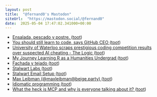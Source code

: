 ```yaml
---
layout: post
title:  "@fernand0's Mastodon"
siteUrl:  "https://mastodon.social/@fernand0"
date:  2025-05-04 17:47:02.341000+00:00
---
```

*  [Ensalada, pescado y postre. ](https://avecesunafoto.wordpress.com/2025/05/03/ensalada-pescado-y-postre) ([toot](https://mastodon.social/@fernand0/114450813572874958))
*  [You should still learn to code, says GitHub CEO ](https://www.businessinsider.com/github-ceo-learn-to-code-debate-ai-advice-2025-) ([toot](https://mastodon.social/@fernand0/114450797953723344))
*  [University of Waterloo scraps prestigious coding competition results over suspected AI cheating - The Logic ](https://thelogic.co/news/waterloo-university-coding-competition-ai-cheating) ([toot](https://mastodon.social/@fernand0/114450471985102616))
*  [My Journey Learning R as a Humanities Undergrad ](https://www.codingthepast.com/2025/04/22/How-I-learned-R.htm) ([toot](https://mastodon.social/@fernand0/114450354715023339))
*  [Fachada y tejado ](https://www.flickr.com/photos/fernand0/54463773634) ([toot](https://mastodon.social/@fernand0/114450096309589480))
*  [Stalwart Labs ](https://github.com/stalwartlab) ([toot](https://mastodon.social/@fernand0/114449965865615848))
*  [Stalwart Email Setup   ](https://blog.webb.page/2025-04-30-stalwart-tips-n-tricks.txt) ([toot](https://mastodon.social/@fernand0/114449868913796673))
*  [Max Leibman (@maxleibman@beige.party) ](https://beige.party/@maxleibman/11444179073046454) ([toot](https://mastodon.social/@fernand0/114449713084010872))
*  [Idiomatic programming ](https://reprog.wordpress.com/2025/04/16/idiomatic-programming) ([toot](https://mastodon.social/@fernand0/114449585409390596))
*  [What the heck is MCP and why is everyone talking about it? ](https://github.blog/ai-and-ml/llms/what-the-heck-is-mcp-and-why-is-everyone-talking-about-it) ([toot](https://mastodon.social/@fernand0/114449334207455161))
